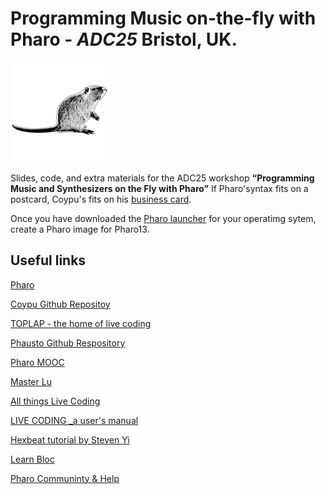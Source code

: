 # Programming Music on-the-fly with Pharo - _ADC25_ Bristol, UK.

![nutria in black and white](nutria_black.png)

Slides, code, and extra materials for the ADC25 workshop **“Programming Music and Synthesizers on the Fly with Pharo”**
If Pharo'syntax fits on a postcard, Coypu's fits on his [business card](https://github.com/lucretiomsp/ProgrammingMusicWithPharo-ADC25/blob/main/coypuBusinessCard.md).

Once you have downloaded the [Pharo launcher](https://pharo.org/download) for your operatimg sytem, create a Pharo image for Pharo13.



## Useful links

[Pharo](https://pharo.org/)

[Coypu Github Repositoy](https://github.com/lucretiomsp/Coypu)

[TOPLAP - the home of live coding](https://blog.toplap.org)

[Phausto Github Respository](https://github.com/lucretiomsp/Phausto)

[Pharo MOOC](https://mooc.pharo.org/)

[Master Lu](https://github.com/lucretiomsp/MasterLu)

[All things Live Coding](https://github.com/toplap/awesome-livecoding)

[LIVE CODING _a user's manual](https://static.livecodingbook.toplap.org/books/livecoding.pdf)

[Hexbeat tutorial by Steven Yi](https://github.com/kunstmusik/csound-live-code/blob/main/doc/hexadecimal_beats.md)

[Learn Bloc](https://github.com/SquareBracketAssociates/Booklet-Graphics)

[Pharo Communinty & Help](https://pharo.org/community)



